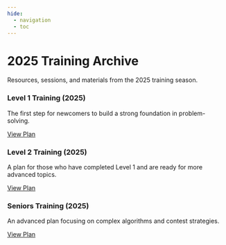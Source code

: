 ```yaml
---
hide:
  - navigation
  - toc
---
```


<div class="hero-section">
  <h1>2025 Training Archive</h1>
  <p class="hero-subtitle">Resources, sessions, and materials from the 2025 training season.</p>
</div>

<div class="card-grid">
  <div class="card">
    <h3>Level 1 Training (2025)</h3>
    <p>The first step for newcomers to build a strong foundation in problem-solving.</p>
    <a href="#" data-link="page:level1_2025" class="md-button">View Plan</a>
  </div>
  <div class="card">
    <h3>Level 2 Training (2025)</h3>
    <p>A plan for those who have completed Level 1 and are ready for more advanced topics.</p>
    <a href="#" data-link="page:level2_2025" class="md-button">View Plan</a>
  </div>
  <div class="card">
    <h3>Seniors Training (2025)</h3>
    <p>An advanced plan focusing on complex algorithms and contest strategies.</p>
    <a href="#" data-link="page:seniors_2025" class="md-button">View Plan</a>
  </div>
</div>
